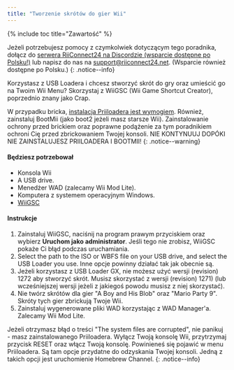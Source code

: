 ```yaml
---
title: "Tworzenie skrótów do gier Wii"
---
```


{% include toc title="Zawartość" %}

Jeżeli potrzebujesz pomocy z czymkolwiek dotyczącym tego poradnika, dołącz do [serwera RiiConnect24 na Discordzie (wsparcie dostępne po Polsku!)](https://discord.gg/b4Y7jfD) lub napisz do nas na [support@riiconnect24.net](mailto:support@riiconnect24.net). (Wsparcie również dostępne po Polsku.)
{: .notice--info}

Korzystasz z USB Loadera i chcesz stworzyć skrót do gry oraz umieścić go na Twoim Wii Menu? Skorzystaj z WiiGSC (Wii Game Shortcut Creator), poprzednio znany jako Crap.

W przypadku bricka, [instalacja Priiloadera jest wymogiem](/priiloader). Również, zainstaluj BootMii (jako boot2 jeżeli masz starsze Wii). Zainstalowanie ochrony przed brickiem oraz poprawne podążenie za tym poradnikiem ochroni Cię przed zbrickowaniem Twojej konsoli. NIE KONTYNUUJ DOPÓKI NIE ZAINSTALUJESZ PRIILOADERA I BOOTMII!
{: .notice--warning}

#### Będziesz potrzebował

* Konsola Wii
* A USB drive.
* Menedżer WAD (zalecamy Wii Mod Lite).
* Komputera z systemem operacyjnym Windows.
* [WiiGSC](https://wiidatabase.de/downloads/pc-tools/wiigsc-ehemals-crap/)

#### Instrukcje

1. Zainstaluj WiiGSC, naciśnij na program prawym przyciskiem oraz wybierz **Uruchom jako administrator**. Jeśli tego nie zrobisz, WiiGSC pokaże Ci błąd podczas uruchamiania.
2. Select the path to the ISO or WBFS file on your USB drive, and select the USB Loader you use. Inne opcje powinny działać tak jak obecnie są.
3. Jeżeli korzystasz z USB Loader GX, nie możesz użyć wersji (revision) 1272 aby stworzyć skrót. Musisz skorzystać z wersji (revision) 1271) (lub wcześniejszej wersji jeżeli z jakiegoś powodu musisz z niej skorzystać).
4. Nie twórz skrótów dla gier "A Boy and His Blob" oraz "Mario Party 9". Skróty tych gier zbrickują Twoje Wii.
5. Zainstaluj wygenerowane pliki WAD korzystając z WAD Manager'a. Zalecamy Wii Mod Lite.

Jeżeli otrzymasz błąd o treści "The system files are corrupted", nie panikuj - masz zainstalowanego Priiloadera. Wyłącz Twoją konsolę Wii, przytrzymaj przycisk RESET oraz włącz Twoją konsolę. Powinieneś się pojawić w menu Priiloadera. Są tam opcje przydatne do odzyskania Twojej konsoli. Jedną z takich opcji jest uruchomienie Homebrew Channel.
{: .notice--info}
